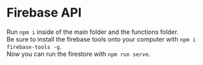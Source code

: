 # Firebase API
Run `npm i` inside of the main folder and the functions folder.  
Be sure to install the firebase tools onto your computer with `npm i firebase-tools -g`.  
Now you can run the firestore with `npm run serve`.
